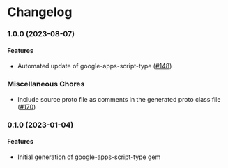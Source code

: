 # Changelog

### 1.0.0 (2023-08-07)

#### Features

* Automated update of google-apps-script-type ([#148](https://github.com/googleapis/common-protos-ruby/issues/148)) 
### Miscellaneous Chores

* Include source proto file as comments in the generated proto class file ([#170](https://github.com/googleapis/common-protos-ruby/issues/170)) 

### 0.1.0 (2023-01-04)

#### Features

* Initial generation of google-apps-script-type gem
